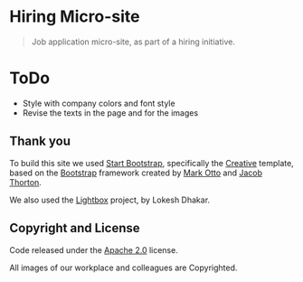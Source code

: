 # Hiring Micro-site

> Job application micro-site, as part of a hiring initiative.

# ToDo

* Style with company colors and font style
* Revise the texts in the page and for the images

## Thank you

To build this site we used [Start Bootstrap](http://startbootstrap.com/), specifically the [Creative](http://startbootstrap.com/template-overviews/creative/) template, based on the [Bootstrap](http://getbootstrap.com/) framework created by [Mark Otto](https://twitter.com/mdo) and [Jacob Thorton](https://twitter.com/fat).

We also used the [Lightbox](http://lokeshdhakar.com/projects/lightbox2/) project, by Lokesh Dhakar.

## Copyright and License

Code released under the [Apache 2.0](https://github.com/fredfigueiredo/hiring-microsite/blob/gh-pages/LICENSE) license.

All images of our workplace and colleagues are Copyrighted.

